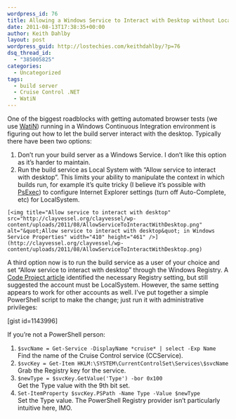 ```yaml
---
wordpress_id: 76
title: Allowing a Windows Service to Interact with Desktop without LocalSystem
date: 2011-08-13T17:38:35+00:00
author: Keith Dahlby
layout: post
wordpress_guid: http://lostechies.com/keithdahlby/?p=76
dsq_thread_id:
  - "385005825"
categories:
  - Uncategorized
tags:
  - build server
  - Cruise Control .NET
  - WatiN
---
```

One of the biggest roadblocks with getting automated browser tests (we use [WatiN](http://watin.org/ "WatiN")) running in a Windows Continuous Integration environment is figuring out how to let the build server interact with the desktop. Typically there have been two options:

  1. Don&#8217;t run your build server as a Windows Service. I don&#8217;t like this option as it&#8217;s harder to maintain.
  2. Run the build service as Local System with &#8220;Allow service to interact with desktop&#8221;. This limits your ability to manipulate the context in which builds run, for example it&#8217;s quite tricky (I believe it&#8217;s possible with [PsExec](http://technet.microsoft.com/en-us/sysinternals/bb897553.aspx "Sysinternals PsExec")) to configure Internet Explorer settings (turn off Auto-Complete, etc) for LocalSystem.
  
    [<img title="Allow service to interact with desktop" src="http://clayvessel.org/clayvessel/wp-content/uploads/2011/08/AllowServiceToInteractWithDesktop.png" alt="&quot;Allow service to interact with desktop&quot; in Windows Service Properties" width="410" height="461" />](http://clayvessel.org/clayvessel/wp-content/uploads/2011/08/AllowServiceToInteractWithDesktop.png)

A third option now is to run the build service as a user of your choice and set &#8220;Allow service to interact with desktop&#8221; through the Windows Registry. A [Code Project article](http://www.codeproject.com/KB/install/cswindowsservicedesktop.aspx "Interact With Desktop when Installing Windows Service") identified the necessary Registry setting, but still suggested the account must be LocalSystem. However, the same setting appears to work for other accounts as well. I&#8217;ve put together a simple PowerShell script to make the change; just run it with administrative privileges:

[gist id=1143996]

If you&#8217;re not a PowerShell person:

  1. `$svcName = Get-Service -DisplayName *cruise* | select -Exp Name`  
    Find the name of the Cruise Control service (CCService).
  2. `$svcKey = Get-Item HKLM:\SYSTEM\CurrentControlSet\Services\$svcName`  
    Grab the Registry key for the service.
  3. `$newType = $svcKey.GetValue('Type') -bor 0x100`  
    Get the Type value with the 9th bit set.
  4. `Set-ItemProperty $svcKey.PSPath -Name Type -Value $newType`  
    Set the Type value. The PowerShell Registry provider isn&#8217;t particularly intuitive here, IMO.